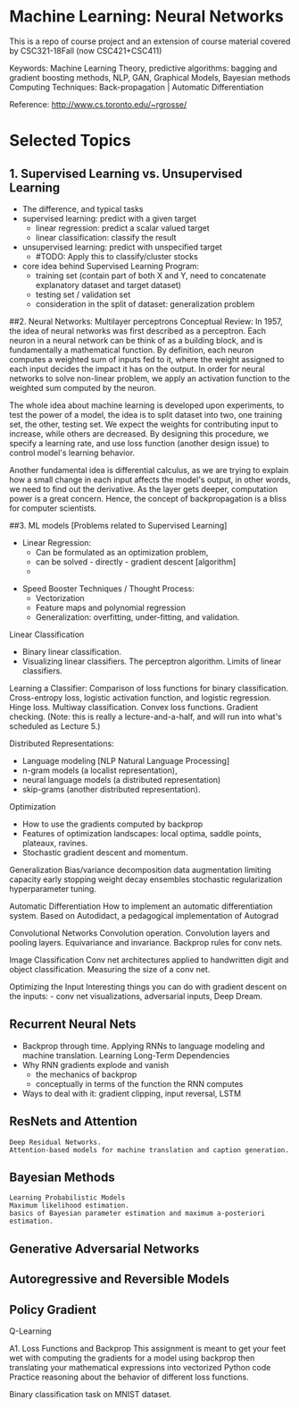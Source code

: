 # Machine Learning: Neural Networks
This is a repo of course project and an extension of course material covered by CSC321-18Fall (now CSC421+CSC411)

Keywords: Machine Learning Theory, predictive algorithms: bagging and gradient boosting methods, NLP, GAN, Graphical Models, Bayesian methods
Computing Techniques: Back-propagation | Automatic Differentiation

Reference: http://www.cs.toronto.edu/~rgrosse/

# Selected Topics

## 1. Supervised Learning vs. Unsupervised Learning
  - The difference, and typical tasks
  - supervised learning:  predict with a given target
      - linear regression: predict a scalar valued target
      - linear classification: classify the result
  - unsupervised learning: predict with unspecified target
      -  #TODO: Apply this to classify/cluster stocks 
  - core idea behind Supervised Learning Program:
    - training set (contain part of both X and Y, need to concatenate explanatory dataset and target dataset)
    - testing set / validation set
    * consideration in the split of dataset: generalization problem
    
##2. Neural Networks: Multilayer perceptrons
Conceptual Review:
In 1957, the idea of neural networks was first described as a perceptron.
Each neuron in a neural network can be think of as a building block, and is fundamentally a mathematical function. 
By definition, each neuron computes a weighted sum of inputs fed to it, where the weight assigned to each input decides the impact it has on the output. 
In order for neural networks to solve non-linear problem, we apply an activation function to the weighted sum computed by the neuron. 

The whole idea about machine learning is developed upon experiments, to test the power of a model, the idea is to split dataset into two, one training set, the other, testing set. We expect the weights for contributing input to increase, while others are decreased. By designing this procedure, we specify a learning rate, and use loss function (another design issue) to control model's learning behavior.

Another fundamental idea is differential calculus, as we are trying to explain how a small change in each input affects the model's output, in other words, we need to find out the derivative. As the layer gets deeper, computation power is a great concern. Hence, the concept of backpropagation is a bliss for computer scientists.

##3. ML models [Problems related to Supervised Learning]
  - Linear Regression: 
      - Can be formulated as an optimization problem, 
      - can be solved
                - directly
                - gradient descent [algorithm]
      - 

* Speed Booster Techniques / Thought Process:
  - Vectorization
  - Feature maps and polynomial regression
  - Generalization: overfitting, under-fitting, and validation.

Linear Classification
- Binary linear classification. 
- Visualizing linear classifiers. The perceptron algorithm. Limits of linear classifiers.

Learning a Classifier: Comparison of loss functions for binary classification. Cross-entropy loss, logistic activation function, and logistic regression. Hinge loss. Multiway classification. Convex loss functions. Gradient checking. (Note: this is really a lecture-and-a-half, and will run into what's scheduled as Lecture 5.)


Distributed Representations: 
  - Language modeling [NLP Natural Language Processing]
  - n-gram models (a localist representation), 
  - neural language models (a distributed representation)
  - skip-grams (another distributed representation).

Optimization
  - How to use the gradients computed by backprop
  - Features of optimization landscapes: local optima, saddle points, plateaux, ravines. 
  - Stochastic gradient descent and momentum.

Generalization
    Bias/variance decomposition 
    data augmentation
    limiting capacity
    early stopping
    weight decay 
    ensembles
    stochastic regularization
    hyperparameter tuning.

Automatic Differentiation
    How to implement an automatic differentiation system. 
    Based on Autodidact, a pedagogical implementation of Autograd

Convolutional Networks
    Convolution operation. 
    Convolution layers and pooling layers. 
    Equivariance and invariance. 
    Backprop rules for conv nets.

Image Classification
    Conv net architectures applied to handwritten digit and object classification. 
    Measuring the size of a conv net.

Optimizing the Input
    Interesting things you can do with gradient descent on the inputs: 
     - conv net visualizations, adversarial inputs, Deep Dream.

## Recurrent Neural Nets
  - Backprop through time. Applying RNNs to language modeling and machine translation.
Learning Long-Term Dependencies
  - Why RNN gradients explode and vanish
    - the mechanics of backprop
    - conceptually in terms of the function the RNN computes 
  - Ways to deal with it: gradient clipping, input reversal, LSTM

## ResNets and Attention
    Deep Residual Networks. 
    Attention-based models for machine translation and caption generation.

## Bayesian Methods
    Learning Probabilistic Models
    Maximum likelihood estimation. 
    basics of Bayesian parameter estimation and maximum a-posteriori estimation.

## Generative Adversarial Networks

## Autoregressive and Reversible Models

## Policy Gradient
   Q-Learning

A1. Loss Functions and Backprop
   This assignment is meant to get your feet wet with computing the gradients for a model using backprop
   then translating your mathematical expressions into vectorized Python code
   Practice reasoning about the behavior of different loss functions.
   
   Binary classification task on MNIST dataset. 

